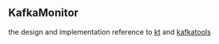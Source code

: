## KafkaMonitor

the design and implementation reference to [kt](https://github.com/fgeller/kt) and [kafkatools](https://github.com/jurriaan/kafkatools)


